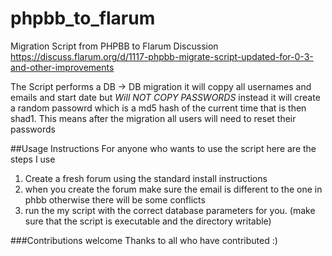 # phpbb_to_flarum
Migration Script from PHPBB to Flarum 
Discussion https://discuss.flarum.org/d/1117-phpbb-migrate-script-updated-for-0-3-and-other-improvements

The Script performs a DB -> DB migration it will coppy all usernames and emails and start date but *Will NOT COPY PASSWORDS* instead it will create a random passowrd which is a md5 hash of the current time that is then shad1. This means after the migration all users will need to reset their passwords



##Usage Instructions 
For anyone who wants to use the script here are the steps I use

1. Create a fresh forum using the standard install instructions 
2. when you create the forum make sure the email is different to the one in phbb otherwise there will be some conflicts 
3. run the my script with the correct database parameters for you. (make sure that the script is executable and the directory writable) 



###Contributions welcome 
Thanks to all who have contributed :)
